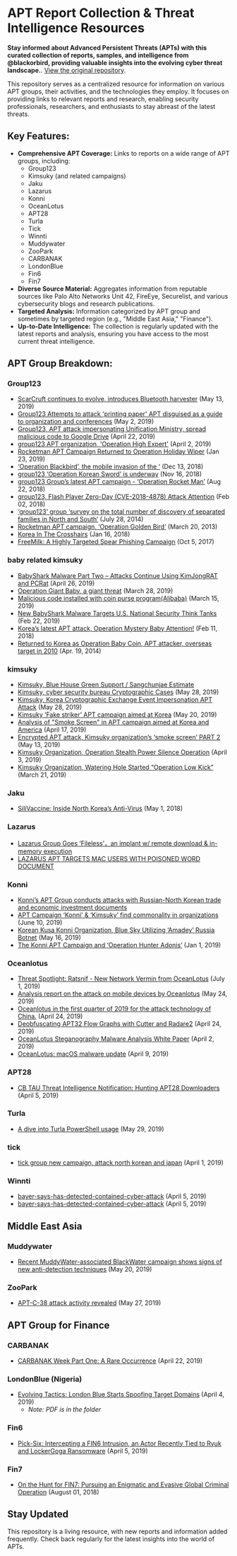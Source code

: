 # APT Report Collection & Threat Intelligence Resources

**Stay informed about Advanced Persistent Threats (APTs) with this curated collection of reports, samples, and intelligence from @blackorbird, providing valuable insights into the evolving cyber threat landscape.**.  [View the original repository](https://github.com/blackorbird/APT_REPORT).

This repository serves as a centralized resource for information on various APT groups, their activities, and the technologies they employ.  It focuses on providing links to relevant reports and research, enabling security professionals, researchers, and enthusiasts to stay abreast of the latest threats.

## Key Features:

*   **Comprehensive APT Coverage:**  Links to reports on a wide range of APT groups, including:
    *   Group123
    *   Kimsuky (and related campaigns)
    *   Jaku
    *   Lazarus
    *   Konni
    *   OceanLotus
    *   APT28
    *   Turla
    *   Tick
    *   Winnti
    *   Muddywater
    *   ZooPark
    *   CARBANAK
    *   LondonBlue
    *   Fin6
    *   Fin7
*   **Diverse Source Material:** Aggregates information from reputable sources like Palo Alto Networks Unit 42, FireEye, Securelist, and various cybersecurity blogs and research publications.
*   **Targeted Analysis:** Information categorized by APT group and sometimes by targeted region (e.g., "Middle East Asia," "Finance").
*   **Up-to-Date Intelligence:**  The collection is regularly updated with the latest reports and analysis, ensuring you have access to the most current threat intelligence.

## APT Group Breakdown:

### Group123

*   [ScarCruft continues to evolve, introduces Bluetooth harvester](https://securelist.com/scarcruft-continues-to-evolve-introduces-bluetooth-harvester/90729/) (May 13, 2019)
*   [Group123 Attempts to attack 'printing paper' APT disguised as a guide to organization and conferences](https://blog.alyac.co.kr/2287) (May 2, 2019)
*   [Group123, APT attack impersonating Unification Ministry, spread malicious code to Google Drive](https://blog.alyac.co.kr/2268) (April 22, 2019)
*   [group123 APT organization, 'Operation High Expert'](https://blog.alyac.co.kr/2226) (April 2, 2019)
*   [Rocketman APT Campaign Returned to Operation Holiday Wiper](https://blog.alyac.co.kr/2089) (Jan 23, 2019)
*   [‘Operation Blackbird’, the mobile invasion of the ‘](https://blog.alyac.co.kr/2035) (Dec 13, 2018)
*   [group123 ‘Operation Korean Sword’ is underway](https://blog.alyac.co.kr/1985) (Nov 16, 2018)
*   [group123 Group’s latest APT campaign - ‘Operation Rocket Man’](https://blog.alyac.co.kr/1853) (Aug 22, 2018)
*   [group123, Flash Player Zero-Day (CVE-2018-4878) Attack Attention](https://blog.alyac.co.kr/1521) (Feb 02, 2018)
*   [‘group123’ group ‘survey on the total number of discovery of separated families in North and South’](https://blog.alyac.co.kr/1767) (July 28, 2014)
*   [Rocketman APT campaign, ‘Operation Golden Bird’](https://blog.alyac.co.kr/2205) (March 20, 2013)
*   [Korea In The Crosshairs](https://blog.talosintelligence.com/2018/01/korea-in-crosshairs.html) (Jan 16, 2018)
*   [FreeMilk: A Highly Targeted Spear Phishing Campaign](https://unit42.paloaltonetworks.com/unit42-freemilk-highly-targeted-spear-phishing-campaign/) (Oct 5, 2017)

### baby related kimsuky

*   [BabyShark Malware Part Two – Attacks Continue Using KimJongRAT and PCRat](https://unit42.paloaltonetworks.com/babyshark-malware-part-two-attacks-continue-using-kimjongrat-and-pcrat/) (April 26, 2019)
*   [Operation Giant Baby, a giant threat](https://blog.alyac.co.kr/2223) (March 28, 2019)
*   [Malicious code installed with coin purse program(Alibaba)](https://asec.ahnlab.com/1209) (March 15, 2019)
*   [New BabyShark Malware Targets U.S. National Security Think Tanks](https://unit42.paloaltonetworks.com/new-babyshark-malware-targets-u-s-national-security-think-tanks/) (Feb 22, 2019)
*   [Korea’s latest APT attack, Operation Mystery Baby Attention!](https://blog.alyac.co.kr/1963) (Feb 11, 2018)
*   [Returned to Korea as Operation Baby Coin, APT attacker, overseas target in 2010](https://blog.alyac.co.kr/1640) (Apr. 19, 2014)

### kimsuky

*   [Kimsuky, Blue House Green Support / Sangchunjae Estimate](https://blog.alyac.co.kr/2645)
*   [Kimsuky, cyber security bureau Cryptographic Cases](https://blog.alyac.co.kr/2338) (May 28, 2019)
*   [Kimsuky, Korea Cryptographic Exchange Event Impersonation APT Attack](https://blog.alyac.co.kr/2336) (May 28, 2019)
*   [Kimsuky ‘Fake striker’ APT campaign aimed at Korea](https://blog.alyac.co.kr/2315) (May 20, 2019)
*   [Analysis of "Smoke Screen" in APT campaign aimed at Korea and America](https://blog.alyac.co.kr/2243) (April 17, 2019)
*   [Encrypted APT attack, Kimsuky organization’s ‘smoke screen’ PART 2](https://blog.alyac.co.kr/2299) (May 13, 2019)
*   [Kimsuky Organization, Operation Stealth Power Silence Operation](https://blog.alyac.co.kr/2234) (April 3, 2019)
*   [Kimsuky Organization, Watering Hole Started “Operation Low Kick”](https://blog.alyac.co.kr/2209) (March 21, 2019)

### Jaku

*   [SiliVaccine: Inside North Korea’s Anti-Virus](https://research.checkpoint.com/silivaccine-a-look-inside-north-koreas-anti-virus/) (May 1, 2018)

### Lazarus

*   [Lazarus Group Goes ‘Fileless’，an implant w/ remote download & in-memory execution](https://objective-see.com/blog/blog_0x51.html)
*   [LAZARUS APT TARGETS MAC USERS WITH POISONED WORD DOCUMENT](https://www.sentinelone.com/blog/lazarus-apt-targets-mac-users-poisoned-word-document/)

### Konni

*   [Konni’s APT Group conducts attacks with Russian-North Korean trade and economic investment documents](https://blog.alyac.co.kr/2535)
*   [APT Campaign ‘Konni’ & ‘Kimsuky’ find commonality in organizations](https://blog.alyac.co.kr/2347) (June 10, 2019)
*   [Korean Kusa Konni Organization, Blue Sky Utilizing ‘Amadey’ Russia Botnet](https://blog.alyac.co.kr/2308) (May 16, 2019)
*   [The Konni APT Campaign and ‘Operation Hunter Adonis’](https://blog.alyac.co.kr/2061) (Jan 1, 2019)

### Oceanlotus

*   [Threat Spotlight: Ratsnif - New Network Vermin from OceanLotus](https://threatvector.cylance.com/en_us/home/threat-spotlight-ratsnif-new-network-vermin-from-oceanlotus.html) (July 1, 2019)
*   [Analysis report on the attack on mobile devices by Oceanlotus](https://mp.weixin.qq.com/s/L-tCvLPOOMhP0ndgdqhkNQ) (May 24, 2019)
*   [Oceanlotus in the first quarter of 2019 for the attack technology of China.](https://mp.weixin.qq.com/s/xPsEXp2J5IE7wNSMEVC24A) (April 24, 2019)
*   [Deobfuscating APT32 Flow Graphs with Cutter and Radare2](https://research.checkpoint.com/deobfuscating-apt32-flow-graphs-with-cutter-and-radare2/) (April 24, 2019)
*   [OceanLotus Steganography Malware Analysis White Paper](https://threatvector.cylance.com/en_us/home/report-oceanlotus-apt-group-leveraging-steganography.html) (April 2, 2019)
*   [OceanLotus: macOS malware update](https://www.welivesecurity.com/2019/04/09/oceanlotus-macos-malware-update/) (April 9, 2019)

### APT28

*   [CB TAU Threat Intelligence Notification: Hunting APT28 Downloaders](https://www.carbonblack.com/2019/04/05/cb-threat-intelligence-notification-hunting-apt28-downloaders/) (April 5, 2019)

### Turla

*   [A dive into Turla PowerShell usage](https://www.welivesecurity.com/2019/05/29/turla-powershell-usage/) (May 29, 2019)

### tick

*   [tick group new campaign, attack north korean and japan](https://www.ahnlab.com/kr/site/securityinfo/secunews/secuNewsView.do?curPage=1&menu_dist=2&seq=28186) (April 1, 2019)

### Winnti

*   [bayer-says-has-detected-contained-cyber-attack](https://www.reuters.com/article/us-bayer-cyber/bayer-says-has-detected-contained-cyber-attack-idUSKCN1RG0NN) (April 5, 2019)
*   [bayer-says-has-detected-contained-cyber-attack](https://www.tagesschau.de/inland/hackerangriff-bayer-101.html) (April 5, 2019)

## Middle East Asia

### Muddywater

*   [Recent MuddyWater-associated BlackWater campaign shows signs of new anti-detection techniques](https://blog.talosintelligence.com/2019/05/recent-muddywater-associated-blackwater.html) (May 20, 2019)

### ZooPark

*   [APT-C-38 attack activity revealed](http://blogs.360.cn/post/analysis-of-APT-C-38.html) (May 27, 2019)

## APT Group for Finance

### CARBANAK

*   [CARBANAK Week Part One: A Rare Occurrence](https://www.fireeye.com/blog/threat-research/2019/04/carbanak-week-part-one-a-rare-occurrence.html) (April 22, 2019)

### LondonBlue (Nigeria)

*   [Evolving Tactics: London Blue Starts Spoofing Target Domains](https://www.agari.com/email-security-blog/london-blue-evolving-tactics/) (April 4, 2019)
    *   *Note: PDF is in the folder*

### Fin6

*   [Pick-Six: Intercepting a FIN6 Intrusion, an Actor Recently Tied to Ryuk and LockerGoga Ransomware](https://www.fireeye.com/blog/threat-research/2019/04/pick-six-intercepting-a-fin6-intrusion.html) (April 5, 2019)

### Fin7

*   [On the Hunt for FIN7: Pursuing an Enigmatic and Evasive Global Criminal Operation](https://www.fireeye.com/blog/threat-research/2018/08/fin7-pursuing-an-enigmatic-and-evasive-global-criminal-operation.html) (August 01, 2018)

## Stay Updated

This repository is a living resource, with new reports and information added frequently.  Check back regularly for the latest insights into the world of APTs.